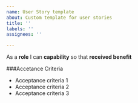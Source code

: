 ```yaml
---
name: User Story template
about: Custom template for user stories
title: ''
labels: ''
assignees: ''

---
```


As a **role** I can **capability** so that **received benefit**

###Accetance Criteria

- Acceptance criteria 1
- Acceptance criteria 2
- Acceptance criteria 3
